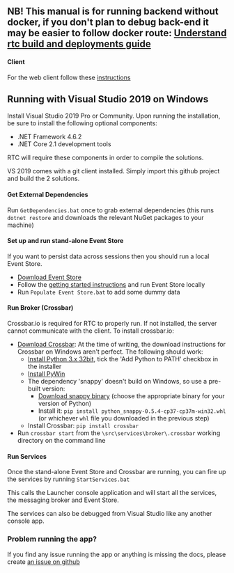 ## NB! This manual is for running backend without docker, if you don't plan to debug back-end it may be easier to follow docker route: [Understand rtc build and deployments guide](../../deployment/understand-rtc-build-and-deployments.md)

#### Client
For the web client follow these [instructions](../client.md)

## Running with Visual Studio 2019 on Windows

Install Visual Studio 2019 Pro or Community. Upon running the installation, be sure to install the following optional components:
  - .NET Framework 4.6.2
  - .NET Core 2.1 development tools

RTC will require these components in order to compile the solutions.

VS 2019 comes with a git client installed.  Simply import this github project and build the 2 solutions.

#### Get External Dependencies 
Run `GetDependencies.bat` once to grab external dependencies (this runs `dotnet restore` and downloads the relevant NuGet packages to your machine)

#### Set up and run stand-alone Event Store
If you want to persist data across sessions then you should run a local Event Store. 
- [Download Event Store](https://geteventstore.com/downloads)
- Follow the [getting started instructions](https://eventstore.org/docs/getting-started/index.html?tabs=tabid-1%2Ctabid-dotnet-client%2Ctabid-dotnet-client-connect%2Ctabid-4) and run Event Store locally
- Run `Populate Event Store.bat` to add some dummy data

#### Run Broker (Crossbar)
Crossbar.io is required for RTC to properly run.  If not installed, the server cannot communicate with the client.
To install crossbar.io:
- [Download Crossbar](http://crossbar.io/docs/Installation-on-Windows/): At the time of writing, the download instructions for Crossbar on Windows aren't perfect. The following should work:
  - [Install Python 3.x 32bit](https://www.python.org/), tick the 'Add Python to PATH' checkbox in the installer
  - [Install PyWin](https://github.com/mhammond/pywin32/releases)
  - The dependency 'snappy' doesn't build on Windows, so use a pre-built version:
    - [Download snappy binary](https://www.lfd.uci.edu/~gohlke/pythonlibs/#python-snappy) (choose the appropriate binary for your version of Python)
    - Install it: `pip install python_snappy-0.5.4-cp37-cp37m-win32.whl` (or whichever `whl` file you downloaded in the previous step)
  - Install Crossbar: `pip install crossbar`
- Run `crossbar start` from the `\src\services\broker\.crossbar` working directory on the command line

#### Run Services
Once the stand-alone Event Store and Crossbar are running, you can fire up the services by running `StartServices.bat` 

This calls the Launcher console application and will start all the services, the messaging broker and Event Store.

The services can also be debugged from Visual Studio like any another console app.

### Problem running the app?

If you find any issue running the app or anything is missing the docs, please create [an issue on github](https://github.com/AdaptiveConsulting/ReactiveTraderCloud/issues)
